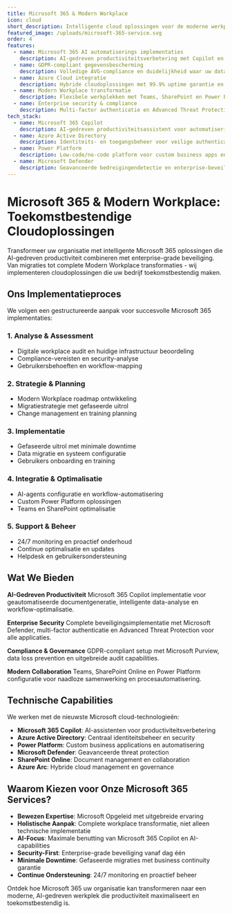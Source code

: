 ```yaml
---
title: Microsoft 365 & Modern Workplace
icon: cloud
short_description: Intelligente cloud oplossingen voor de moderne werkplek met geavanceerde AI-integratie en enterprise-security
featured_image: /uploads/microsoft-365-service.svg
order: 4
features:
  - name: Microsoft 365 AI automatiserings implementaties
    description: AI-gedreven productiviteitsverbetering met Copilot en geautomatiseerde workflows.
  - name: GDPR-compliant gegevensbescherming
    description: Volledige AVG-compliance en duidelijkheid waar uw data naartoe gaat.
  - name: Azure Cloud integratie
    description: Hybride cloudoplossingen met 99.9% uptime garantie en schaalbaarheid.
  - name: Modern Workplace transformatie
    description: Flexibele werkplekken met Teams, SharePoint en Power Platform integratie.
  - name: Enterprise security & compliance
    description: Multi-factor authenticatie en Advanced Threat Protection in alle applicaties.
tech_stack:
  - name: Microsoft 365 Copilot
    description: AI-gedreven productiviteitsassistent voor automatisering van dagelijkse taken.
  - name: Azure Active Directory
    description: Identiteits- en toegangsbeheer voor veilige authenticatie en autorisatie.
  - name: Power Platform
    description: Low-code/no-code platform voor custom business apps en automatisering.
  - name: Microsoft Defender
    description: Geavanceerde bedreigingendetectie en enterprise-beveiliging.
---
```


# Microsoft 365 & Modern Workplace: Toekomstbestendige Cloudoplossingen

Transformeer uw organisatie met intelligente Microsoft 365 oplossingen die AI-gedreven productiviteit combineren met enterprise-grade beveiliging. Van migraties tot complete Modern Workplace transformaties - wij implementeren cloudoplossingen die uw bedrijf toekomstbestendig maken.

## Ons Implementatieproces

We volgen een gestructureerde aanpak voor succesvolle Microsoft 365 implementaties:

### 1. Analyse & Assessment
- Digitale workplace audit en huidige infrastructuur beoordeling
- Compliance-vereisten en security-analyse
- Gebruikersbehoeften en workflow-mapping

### 2. Strategie & Planning
- Modern Workplace roadmap ontwikkeling
- Migratiestrategie met gefaseerde uitrol
- Change management en training planning

### 3. Implementatie
- Gefaseerde uitrol met minimale downtime
- Data migratie en systeem configuratie
- Gebruikers onboarding en training

### 4. Integratie & Optimalisatie
- AI-agents configuratie en workflow-automatisering
- Custom Power Platform oplossingen
- Teams en SharePoint optimalisatie

### 5. Support & Beheer
- 24/7 monitoring en proactief onderhoud
- Continue optimalisatie en updates
- Helpdesk en gebruikersondersteuning

## Wat We Bieden

**AI-Gedreven Productiviteit**
Microsoft 365 Copilot implementatie voor geautomatiseerde documentgeneratie, intelligente data-analyse en workflow-optimalisatie.

**Enterprise Security**
Complete beveiligingsimplementatie met Microsoft Defender, multi-factor authenticatie en Advanced Threat Protection voor alle applicaties.

**Compliance & Governance**
GDPR-compliant setup met Microsoft Purview, data loss prevention en uitgebreide audit capabilities.

**Modern Collaboration**
Teams, SharePoint Online en Power Platform configuratie voor naadloze samenwerking en procesautomatisering.

## Technische Capabilities

We werken met de nieuwste Microsoft cloud-technologieën:

- **Microsoft 365 Copilot**: AI-assistenten voor productiviteitsverbetering
- **Azure Active Directory**: Centraal identiteitsbeheer en security
- **Power Platform**: Custom business applications en automatisering
- **Microsoft Defender**: Geavanceerde threat protection
- **SharePoint Online**: Document management en collaboration
- **Azure Arc**: Hybride cloud management en governance

## Waarom Kiezen voor Onze Microsoft 365 Services?

- **Bewezen Expertise**: Microsoft Opgeleid met uitgebreide ervaring
- **Holistische Aanpak**: Complete workplace transformatie, niet alleen technische implementatie
- **AI-Focus**: Maximale benutting van Microsoft 365 Copilot en AI-capabilities
- **Security-First**: Enterprise-grade beveiliging vanaf dag één
- **Minimale Downtime**: Gefaseerde migraties met business continuity garantie
- **Continue Ondersteuning**: 24/7 monitoring en proactief beheer

Ontdek hoe Microsoft 365 uw organisatie kan transformeren naar een moderne, AI-gedreven werkplek die productiviteit maximaliseert en toekomstbestendig is.